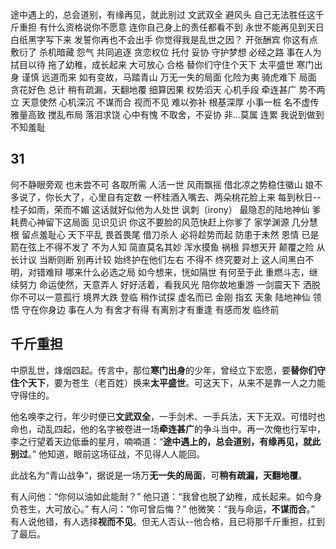 途中遇上的，总会道别，有缘再见，就此别过
文武双全
避风头
自己无法胜任这千斤重担
有什么资格说你不愿意
连你自己身上的责任都看不到
永世不能再见到天日
白纸黑字写下来
发誓你再也不会出手
你觉得我是乱世之因？
开张酬宾
你这有点敷衍了
杀机暗藏
怨气
共同追逐
贪恋权位
托付
妥协
守护梦想
必经之路
事在人为
拭目以待
拖了幼稚，成长起来
大可放心
合格
替你们守住个天下
太平盛世
寒门出身
谨慎
远道而来
如有变故，马踏青山
万无一失的局面
化险为夷
骑虎难下
局面
贪花好色
总计
稍有疏漏，天翻地覆
细算因果
权势滔天
心机手段
牵连甚广
势不两立
天意使然
心机深沉
不谋而合
视而不见
难以弥补
根基深厚
小事一桩
名不虚传
雅量高致
搅乱布局
落泪求饶
心中有愧
不取舍，不妥协
非...莫属
连累
我说到做到
不知羞耻

## 31
何不静眼旁观
也未尝不可
各取所需
人活一世
风雨飘摇
借北凉之势稳住徽山
娘不多说了，你长大了，心里自有定数
一杯桂酒入嘴去、两朵桃花脸上来
每到秋日--桂子如雨，荣而不媚
这话就好似他为人处世
讽刺（irony）
最隐忍的陆地神仙
爹耗费心神留下这局面
见识见识
你这不要脸的风范快赶上你爹了
家学渊源
几分慧根
留点羞耻心
天下平乱
畏首畏尾
借刀杀人
必将趁势而起
防患于未然
恩情
已是箭在弦上不得不发了
不为人知
简直莫名其妙
浑水摸鱼
祸根
异想天开
颠覆之险
从长计议
当断则断
别再计较
始终护在他们左右
不得不
终究要对上
这人间黑白不明，对错难辩
哪来什么必选之局
如今想来，恍如隔世
有何至于此
重燃斗志，继续努力
命运使然，天意弄人
好好活着，看我风光
陪你故地重游
一剑震天下
洒脱
你不可以一意孤行
境界大跌
登临
稍作试探
虚名而已
金刚 指玄 天象 陆地神仙
领悟
守在你身边
事在人为
有舍才有得
有离别才有重逢
有感而发
临终前


## 千斤重担

中原乱世，烽烟四起。传言中，那位**寒门出身**的少年，曾经立下宏愿，要**替你们守住个天下**，要为苍生（老百姓）换来**太平盛世**。可这天下，从来不是靠一人之力能守得住的。

他名唤李之行，年少时便已**文武双全**，一手剑术、一手兵法，天下无双。可惜时也命也，动乱四起，他的名字被卷进一场**牵连甚广**的争斗当中。再一次俺也行军中，李之行望着天边低垂的星月，喃喃道：“**途中遇上的，总会道别，有缘再见，就此别过**。” 他知道，眼前这场征战，不见得人人能回。

此战名为“青山战争“，据说是一场万**无一失的局面**，可**稍有疏漏，天翻地覆**。

有人问他：“你何以油如此能耐？”
他只道：“我曾也脱了幼稚，成长起来。如今身负苍生，大可放心。”
有人问：“你可曾后悔？”
他微笑：“我与命运，**不谋而合**。”
有人说他错，有人选择**视而不见**。但无人否认--他合格，且已将那千斤重担，扛到了最后。
